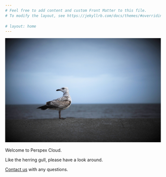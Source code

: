```yaml
---
# Feel free to add content and custom Front Matter to this file.
# To modify the layout, see https://jekyllrb.com/docs/themes/#overriding-theme-defaults

# layout: home
---
```


![Welcome to Perspex Cloud](img/Gull.jpg "Herring gull looking around")

Welcome to Perspex Cloud.

Like the herring gull, please have a look around.

[Contact us](mailto:info@perspex.cloud) with any questions.

